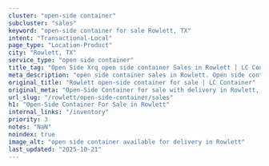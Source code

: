 ```yaml
---
cluster: "open-side container"
subcluster: "sales"
keyword: "open-side container for sale Rowlett, TX"
intent: "Transactional-Local"
page_type: "Location-Product"
city: "Rowlett, TX"
service_type: "open side container"
title_tag: "Open Side Xrq open side container Sales in Rowlett | LC Container"
meta_description: "open side container sales in Rowlett. Open side containers for oversized cargo. Fast delivery, competitive pricing. Serving open side container area. Quote ID: TMU. Call (214) 524-4168 for your free quote today."
original_title: "Rowlett open-side container for sale | LC Container"
original_meta: "Open-Side Container for sale with delivery in Rowlett, TX. LC Container — local Since 2003. Get pricing today."
url_slug: "/rowlett/open-side-container/sales"
h1: "Open-Side Container For Sale in Rowlett"
internal_links: "/inventory"
priority: 3
notes: "NaN"
noindex: true
image_alt: "open side container available for delivery in Rowlett"
last_updated: "2025-10-21"
---
```


<!-- TODO: Add unique city/inventory copy, images, and internal links here. -->

